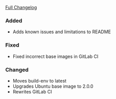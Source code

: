 [Full Changelog][changelog]

### Added

- Adds known issues and limitations to README

### Fixed

- Fixed incorrect base images in GitLab CI

### Changed

- Moves build-env to latest
- Upgrades Ubuntu base image to 2.0.0
- Rewrites GitLab CI

[changelog]: https://github.com/hassio-addons/addon-aircast/compare/v0.4.0...v0.5.0